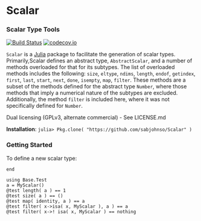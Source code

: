 # Scalar

### Scalar Type Tools

[![Build Status](https://travis-ci.org/sabjohnso/Scalar.svg?branch=master)](https://travis-ci.org/sabjohnso/Scalar)
[![codecov.io](http://codecov.io/github/sabjohnso/Scalar/converage.svg?branch=master)](http://codecov.io/github/sabjohnso/Scalar?branch=master)

`Scalar` is a [Julia](http://julialang.org) package to facilitate the generation of scalar types.  Primarily,Scalar defines an abstract type, `AbstractScalar`, and a number of methods overloaded for that for its subtypes.  The list of overloaded methods includes the following: `size`, `eltype`, `ndims`, `length`, `endof`, `getindex`, `first`, `last`, `start`, `next`, `done`, `isempty`, `map`, `filter`.  These methods are a subset of the methods defined for the abstract type `Number`, where those methods that imply a numerical nature of the subtypes are excluded.  Additionally, the method `filter` is included here, where it was not specifically defined for `Number`. 

Dual licensing (GPLv3, alternate commercial) - See LICENSE.md

**Installation**: `julia> Pkg.clone( "https://github.com/sabjohnso/Scalar" )`

### Getting Started

To define a new scalar type:

```type MyScalar <: AbstractScalar
end

using Base.Test
a = MyScalar()
@test length( a ) == 1
@test size( a ) == ()
@test map( identity, a ) == a
@test filter( x->isa( x, MyScalar ), a ) == a
@test filter( x->! isa( x, MyScalar ) == nothing
```




